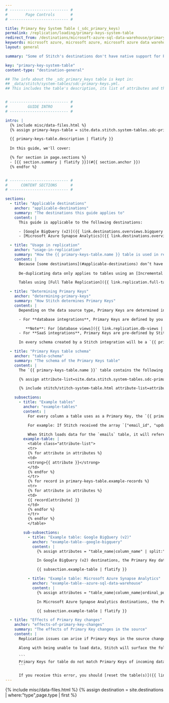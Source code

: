 ```yaml
---
# -------------------------- #
#        Page Controls       #
# -------------------------- #

title: Primary Key System Table (_sdc_primary_keys)
permalink: /replication/loading/primary-keys-system-table
redirect_from: /destinations/microsoft-azure-sql-data-warehouse/primary-key-handling
keywords: microsoft azure, microsoft azure, microsoft azure data warehouse, microsoft azure etl, etl to microsoft azure
layout: general

summary: "Some of Stitch's destinations don't have native support for Primary Keys. To ensure data can be de-duped during loading, Stitch will create a Primary Keys table for each integration schema."

key: "primary-key-system-table"
content-type: "destination-general"

## The info about the _sdc_primary_keys table is kept in: 
## _data/stitch/system-tables/sdc-primary-keys.yml.
## This includes the table's description, its list of attributes and their descriptions, etc.


# -------------------------- #
#         GUIDE INTRO        #
# -------------------------- #

intro: |
  {% include misc/data-files.html %}
  {% assign primary-keys-table = site.data.stitch.system-tables.sdc-primary-keys %}

  {{ primary-keys-table.description | flatify }}
  
  In this guide, we'll cover:

  {% for section in page.sections %}
  - [{{ section.summary | flatify }}](#{{ section.anchor }})
  {% endfor %}


# -------------------------- #
#      CONTENT SECTIONS      #
# -------------------------- #

sections:
  - title: "Applicable destinations"
    anchor: "applicable-destinations"
    summary: "The destinations this guide applies to"
    content: |
      This guide is applicable to the following destinations:

      - [Google BigQuery (v2)]({{ link.destinations.overviews.bigquery | prepend: site.baseurl }})
      - [Microsoft Azure Synapse Analytics]({{ link.destinations.overviews.azure | prepend: site.baseurl }})

  - title: "Usage in replication"
    anchor: "usage-in-replication"
    summary: "How the {{ primary-keys-table.name }} table is used in replication"
    content: |
      Because [some destinations](#applicable-destinations) don’t have native support for Primary Keys, Stitch uses the `{{ primary-keys-table.name }}` table to store Primary Key information and de-dupe data during loading incrementally-replicated tables.
    
      De-duplicating data only applies to tables using an [Incremental Replication Method]({{ link.replication.rep-methods | prepend: site.baseurl }}). This ensures that only the most recent version of a record is loaded into the table.

      Tables using [Full Table Replication]({{ link.replication.full-table-rep | prepend: site.baseurl }}) are not de-duped, but loaded in full during each replication job.

  - title: "Determining Primary Keys"
    anchor: "determining-primary-keys"
    summary: "How Stitch determines Primary Keys"
    content: |
      Depending on the data source type, Primary Keys are determined in one of two ways:

      - For **database integrations**, Primary Keys are defined by you in the source database. These will usually be columns with a Primary Key constrant or some other equivalent, depending on the type of database being used.

         **Note**: For [database views]({{ link.replication.db-views | prepend: site.baseurl }}) you set to replicate in Stitch, the Primary Key will be the field you define for the view during setup.
      - For **SaaS integrations**, Primary Keys are pre-defined by Stitch. Refer to the [schema documentation for your SaaS integration]({{ link.integrations.saas | prepend: site.baseurl }}) for info on the Primary Keys Stitch uses for specific tables.

      In every schema created by a Stitch integration will be a `{{ primary-keys-table.name }}` table. The Primary Key data for every table set to replicate will be stored in this table.

  - title: "Primary Keys table schema"
    anchor: "table-schema"
    summary: "The schema of the Primary Keys table"
    content: |
      The `{{ primary-keys-table.name }}` table contains the following columns:

      {% assign attribute-list=site.data.stitch.system-tables.sdc-primary-keys.attributes %}

      {% include stitch/stitch-system-table.html attribute-list=attribute-list %}

    subsections:
      - title: "Example tables"
        anchor: "example-tables"
        content: |
          For every column a table uses as a Primary Key, the `{{ primary-keys-table.name }}` table will contain a row containing the table's name, the name of the column, and for Microsoft Azure Synapse Analytics destinations, the column's position in the Primary Key array Stitch receives.

          For example: If Stitch received the array `["email_id", "updated_at", "customer_id"]` for an `emails` table, the `{{ primary-keys-table.name }}` table would contain the following records:

          When Stitch loads data for the `emails` table, it will reference these records in `{{ primary-keys-table.name }}` to de-duplicate the data. This will ensure that only the most recent version of a record exists in the `emails` table.
        example-table: |
          <table class="attribute-list">
          <tr>
          {% for attribute in attributes %}
          <td>
          <strong>{{ attribute }}</strong>
          </td>
          {% endfor %}
          </tr>
          {% for record in primary-keys-table.example-records %}
          <tr>
          {% for attribute in attributes %}
          <td>
          {{ record[attribute] }}
          </td>
          {% endfor %}
          </tr>
          {% endfor %}
          </table>

        sub-subsections:
          - title: "Example table: Google BigQuery (v2)"
            anchor: "example-table--google-bigquery"
            content: |
              {% assign attributes = "table_name|column_name" | split:"|" %}

              In Google BigQuery (v2) destinations, the Primary Key data for the `emails` table will look like this in `{{ primary-keys-table.name }}`:

              {{ subsection.example-table | flatify }}

          - title: "Example table: Microsoft Azure Synapse Analytics"
            anchor: "example-table--azure-sql-data-warehouse"
            content: |
              {% assign attributes = "table_name|column_name|ordinal_position" | split:"|" %}

              In Microsoft Azure Synapse Analytics destinations, the Primary Key data for the `emails` table will look like this in `{{ primary-keys-table.name }}`:

              {{ subsection.example-table | flatify }}

  - title: "Effects of Primary Key changes"
    anchor: "effects-of-primary-key-changes"
    summary: "The effects of Primary Key changes in the source"
    content: |
      Replication issues can arise if Primary Keys in the source change, or if data in the `{{ primary-keys-table.name }}` is incorrectly altered or removed.

      Along with being unable to load data, Stitch will surface the following error if this occurs:

      ```
      Primary Keys for table do not match Primary Keys of incoming data
      ```

      If you receive this error, you should [reset the table(s)]({{ link.replication.reset-rep-keys | prepend: site.baseurl }}) mentioned in the error. This will queue a full re-replication of the table, which will ensure Primary Keys are correctly captured and used to de-dupe data when loading.
---
```

{% include misc/data-files.html %}
{% assign destination = site.destinations | where:"type",page.type | first %}